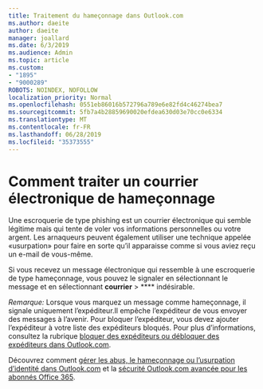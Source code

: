 ```yaml
---
title: Traitement du hameçonnage dans Outlook.com
ms.author: daeite
author: daeite
manager: joallard
ms.date: 6/3/2019
ms.audience: Admin
ms.topic: article
ms.custom:
- "1895"
- "9000289"
ROBOTS: NOINDEX, NOFOLLOW
localization_priority: Normal
ms.openlocfilehash: 0551eb86016b572796a789e6e82fd4c46274bea7
ms.sourcegitcommit: 5fb7a4b28859690020efdea630d03e70cc0e6334
ms.translationtype: MT
ms.contentlocale: fr-FR
ms.lasthandoff: 06/28/2019
ms.locfileid: "35373555"
---
```

# <a name="how-to-deal-with-a-phishing-email"></a>Comment traiter un courrier électronique de hameçonnage

Une escroquerie de type phishing est un courrier électronique qui semble légitime mais qui tente de voler vos informations personnelles ou votre argent. Les arnaqueurs peuvent également utiliser une technique appelée «usurpation» pour faire en sorte qu’il apparaisse comme si vous aviez reçu un e-mail de vous-même.

Si vous recevez un message électronique qui ressemble à une escroquerie de type hameçonnage, vous pouvez le signaler en sélectionnant le message et en sélectionnant **courrier** > **** indésirable.

*Remarque:* Lorsque vous marquez un message comme hameçonnage, il signale uniquement l’expéditeur.Il empêche l’expéditeur de vous envoyer des messages à l’avenir. Pour bloquer l’expéditeur, vous devez ajouter l’expéditeur à votre liste des expéditeurs bloqués. Pour plus d’informations, consultez la rubrique [bloquer des expéditeurs ou débloquer des expéditeurs dans Outlook.com](https://support.office.com/article/a3ece97b-82f8-4a5e-9ac3-e92fa6427ae4).

Découvrez comment [gérer les abus, le hameçonnage ou l’usurpation d’identité dans Outlook.com](https://support.office.com/article/0d882ea5-eedc-4bed-aebc-079ffa1105a3) et la [sécurité Outlook.com avancée pour les abonnés Office 365](https://support.office.com/article/882d2243-eab9-4545-a58a-b36fee4a46e2).